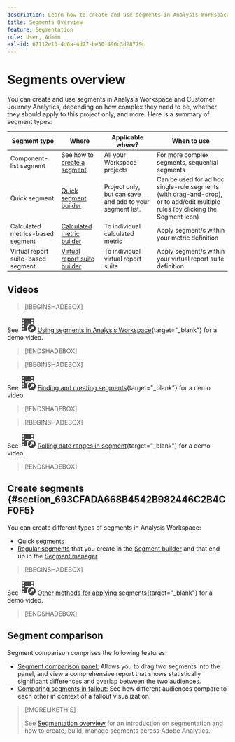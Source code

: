 ```yaml
---
description: Learn how to create and use segments in Analysis Workspace.
title: Segments Overview
feature: Segmentation
role: User, Admin
exl-id: 67112e13-4d0a-4d77-be50-496c3d28779c
---
```


# Segments overview

You can create and use segments in Analysis Workspace and Customer Journey Analytics, depending on how complex they need to be, whether they should apply to this project only, and more. Here is a summary of segment types:

| Segment type | Where | Applicable where? | When to use |
| --- | --- | --- | --- |
| Component-list segment | See how to [create a segment](/help/components/segmentation/segmentation-workflow/seg-create.md). | All your Workspace projects | For more complex segments, sequential segments |
| Quick segment | [Quick segment builder](/help/analyze/analysis-workspace/components/segments/quick-segments.md) | Project only, but can save and add to your segment list. | Can be used for ad hoc single-rule segments (with drag-and-drop), or to add/edit multiple rules (by clicking the Segment icon) | 
| Calculated metrics-based segment | [Calculated metric builder](https://experienceleague.adobe.com/docs/analytics/components/calculated-metrics/calcmetric-workflow/metrics-with-segments.html) | To individual calculated metric | Apply segment/s within your metric definition |
| Virtual report suite-based segment | [Virtual report suite builder](https://experienceleague.adobe.com/docs/analytics/components/virtual-report-suites/vrs-workflow/vrs-create.html) | To individual virtual report suite | Apply segment/s within your virtual report suite definition |

## Videos

>[!BEGINSHADEBOX]

See ![VideoCheckedOut](/help/assets/icons/VideoCheckedOut.svg) [Using segments in Analysis Workspace](https://video.tv.adobe.com/v/23977?quality=12&learn=on){target="_blank"} for a demo video.

>[!ENDSHADEBOX]


>[!BEGINSHADEBOX]

See ![VideoCheckedOut](/help/assets/icons/VideoCheckedOut.svg) [Finding and creating segments](https://video.tv.adobe.com/v/334092?quality=12&learn=on){target="_blank"} for a demo video.

>[!ENDSHADEBOX]


>[!BEGINSHADEBOX]

See ![VideoCheckedOut](/help/assets/icons/VideoCheckedOut.svg) [Rolling date ranges in segment](https://video.tv.adobe.com/v/25403?quality=12&learn=on){target="_blank"} for a demo video.

>[!ENDSHADEBOX]


## Create segments {#section_693CFADA668B4542B982446C2B4CF0F5}

You can create different types of segments in Analysis Workspace:

* [Quick segments](/help/analyze/analysis-workspace/components/segments/quick-segments.md)
* [Regular segments](/help/components/segmentation/segmentation-workflow/seg-create.md) that you create in the [Segment builder](/help/components/segmentation/segmentation-workflow/seg-build.md) and that end up in the [Segment manager](/help/components/segmentation/segmentation-workflow/seg-manage.md)


>[!BEGINSHADEBOX]

See ![VideoCheckedOut](/help/assets/icons/VideoCheckedOut.svg) [Other methods for applying segments](https://video.tv.adobe.com/v/30994?quality=12&learn=on){target="_blank"} for a demo video.

>[!ENDSHADEBOX]


## Segment comparison

Segment comparison comprises the following features:

* [Segment comparison panel:](/help/analyze/analysis-workspace/c-panels/c-segment-comparison/segment-comparison.md) Allows you to drag two segments into the panel, and view a comprehensive report that shows statistically significant differences and overlap between the two audiences.
* [Comparing segments in fallout:](/help/analyze/analysis-workspace/visualizations/fallout/compare-segments-fallout.md) See how different audiences compare to each other in context of a fallout visualization.




>[!MORELIKETHIS]
>
>See [Segmentation overview](/help/components/segmentation/seg-overview.md) for an introduction on segmentation and how to create, build, manage segments across Adobe Analytics.
